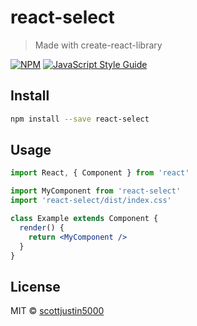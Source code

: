 # react-select

> Made with create-react-library

[![NPM](https://img.shields.io/npm/v/react-select.svg)](https://www.npmjs.com/package/react-select) [![JavaScript Style Guide](https://img.shields.io/badge/code_style-standard-brightgreen.svg)](https://standardjs.com)

## Install

```bash
npm install --save react-select
```

## Usage

```jsx
import React, { Component } from 'react'

import MyComponent from 'react-select'
import 'react-select/dist/index.css'

class Example extends Component {
  render() {
    return <MyComponent />
  }
}
```

## License

MIT © [scottjustin5000](https://github.com/scottjustin5000)
